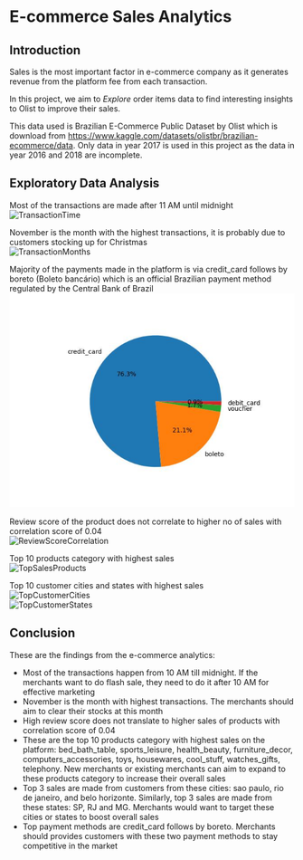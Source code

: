 # E-commerce Sales Analytics

## Introduction
Sales is the most important factor in e-commerce company as it generates revenue from the platform fee from each transaction.

In this project, we aim to *Explore* order items data to find interesting insights to Olist to improve their sales.

This data used is Brazilian E-Commerce Public Dataset by Olist which is download from https://www.kaggle.com/datasets/olistbr/brazilian-ecommerce/data.
Only data in year 2017 is used in this project as the data in year 2016 and 2018 are incomplete.

## Exploratory Data Analysis
Most of the transactions are made after 11 AM until midnight
<br> ![TransactionTime](https://github.com/filbert11/ecommerce-sales-analytics/blob/main/plot/transactions_time.jpeg)

November is the month with the highest transactions, it is probably due to customers stocking up for Christmas
<br> ![TransactionMonths](https://github.com/filbert11/ecommerce-sales-analytics/blob/main/plot/sales_time_series.jpeg)

Majority of the payments made in the platform is via credit_card follows by boreto (Boleto bancário) which is an official Brazilian payment method regulated by the Central Bank of Brazil
<br> ![TopPaymentMethods](https://github.com/filbert11/E-commerce-Sales-Analytics/blob/main/plot/payment_methods.jpeg)

Review score of the product does not correlate to higher no of sales with correlation score of 0.04
<br> ![ReviewScoreCorrelation](https://github.com/filbert11/ecommerce-sales-analytics/blob/main/plot/review_score_sales_correlation.jpeg)

Top 10 products category with highest sales
<br> ![TopSalesProducts](https://github.com/filbert11/ecommerce-sales-analytics/blob/main/plot/top_sales_product_category.jpeg)

Top 10 customer cities and states with highest sales
<br> ![TopCustomerCities](https://github.com/filbert11/ecommerce-sales-analytics/blob/main/plot/top_customers_city.jpeg)
<br> ![TopCustomerStates](https://github.com/filbert11/ecommerce-sales-analytics/blob/main/plot/top_customers_state.jpeg)

## Conclusion
These are the findings from the e-commerce analytics:
- Most of the transactions happen from 10 AM till midnight. If the merchants want to do flash sale, they need to do it after 10 AM for effective marketing
- November is the month with highest transactions. The merchants should aim to clear their stocks at this month
- High review score does not translate to higher sales of products with correlation score of 0.04
- These are the top 10 products category with highest sales on the platform: bed_bath_table, sports_leisure, health_beauty, furniture_decor, computers_accessories, toys, housewares, cool_stuff, watches_gifts, telephony. New merchants or existing merchants can aim to expand to these products category to increase their overall sales
- Top 3 sales are made from customers from these cities: sao paulo, rio de janeiro, and belo horizonte. Similarly, top 3 sales are made from these states: SP, RJ and MG. Merchants would want to target these cities or states to boost overall sales
- Top payment methods are credit_card follows by boreto. Merchants should provides customers with these two payment methods to stay competitive in the market
